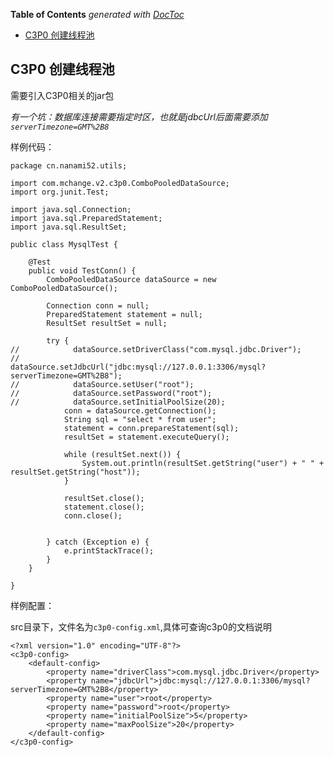 <!-- START doctoc generated TOC please keep comment here to allow auto update -->
<!-- DON'T EDIT THIS SECTION, INSTEAD RE-RUN doctoc TO UPDATE -->
**Table of Contents**  *generated with [DocToc](https://github.com/thlorenz/doctoc)*

- [C3P0 创建线程池](#c3p0-%E5%88%9B%E5%BB%BA%E7%BA%BF%E7%A8%8B%E6%B1%A0)

<!-- END doctoc generated TOC please keep comment here to allow auto update -->

## C3P0 创建线程池

需要引入C3P0相关的jar包


*有一个坑：数据库连接需要指定时区，也就是jdbcUrl后面需要添加`serverTimezone=GMT%2B8`*

样例代码：

~~~
package cn.nanami52.utils;

import com.mchange.v2.c3p0.ComboPooledDataSource;
import org.junit.Test;

import java.sql.Connection;
import java.sql.PreparedStatement;
import java.sql.ResultSet;

public class MysqlTest {

    @Test
    public void TestConn() {
        ComboPooledDataSource dataSource = new ComboPooledDataSource();

        Connection conn = null;
        PreparedStatement statement = null;
        ResultSet resultSet = null;

        try {
//            dataSource.setDriverClass("com.mysql.jdbc.Driver");
//            dataSource.setJdbcUrl("jdbc:mysql://127.0.0.1:3306/mysql?serverTimezone=GMT%2B8");
//            dataSource.setUser("root");
//            dataSource.setPassword("root");
//            dataSource.setInitialPoolSize(20);
            conn = dataSource.getConnection();
            String sql = "select * from user";
            statement = conn.prepareStatement(sql);
            resultSet = statement.executeQuery();

            while (resultSet.next()) {
                System.out.println(resultSet.getString("user") + " " + resultSet.getString("host"));
            }

            resultSet.close();
            statement.close();
            conn.close();


        } catch (Exception e) {
            e.printStackTrace();
        }
    }

}

~~~

样例配置：

src目录下，文件名为`c3p0-config.xml`,具体可查询c3p0的文档说明

~~~
<?xml version="1.0" encoding="UTF-8"?>
<c3p0-config>
    <default-config>
        <property name="driverClass">com.mysql.jdbc.Driver</property>
        <property name="jdbcUrl">jdbc:mysql://127.0.0.1:3306/mysql?serverTimezone=GMT%2B8</property>
        <property name="user">root</property>
        <property name="password">root</property>
        <property name="initialPoolSize">5</property>
        <property name="maxPoolSize">20</property>
    </default-config>
</c3p0-config>
~~~